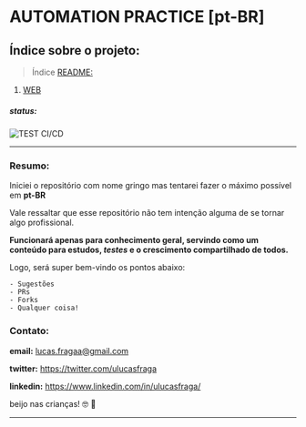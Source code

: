 # AUTOMATION PRACTICE [pt-BR]

## Índice sobre o projeto:

> Índice [README:](https://github.com/uLucasFraga/automation-practice/blob/master/README.md)

1. [WEB](https://github.com/uLucasFraga/automation-practice/blob/master/src/WEB.md)

##### status:

![TEST CI/CD](https://github.com/uLucasFraga/automation-practice/workflows/TEST%20CI/CD/badge.svg)

---

### Resumo:
Iniciei o repositório com nome gringo mas tentarei fazer o máximo possível em **pt-BR**

Vale ressaltar que esse repositório não tem intenção alguma de se tornar algo profissional.

**Funcionará apenas para conhecimento geral, servindo como um conteúdo para estudos, _testes_ e o crescimento compartilhado de todos.**

Logo, será super bem-vindo os pontos abaixo:

```
- Sugestões
- PRs
- Forks
- Qualquer coisa!
```

### Contato:

**email:** lucas.fragaa@gmail.com

**twitter:** https://twitter.com/ulucasfraga

**linkedin:** https://www.linkedin.com/in/ulucasfraga/


beijo nas crianças! :nerd_face: :black_heart:	

---

